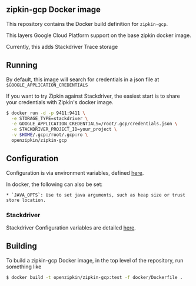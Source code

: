 ## zipkin-gcp Docker image

This repository contains the Docker build definition for `zipkin-gcp`.

This layers Google Cloud Platform support on the base zipkin docker image.

Currently, this adds Stackdriver Trace storage

## Running

By default, this image will search for credentials in a json file at `$GOOGLE_APPLICATION_CREDENTIALS`

If you want to try Zipkin against Stackdriver, the easiest start is to share
your credentials with Zipkin's docker image.

```bash
$ docker run -d -p 9411:9411 \
  -e STORAGE_TYPE=stackdriver \
  -e GOOGLE_APPLICATION_CREDENTIALS=/root/.gcp/credentials.json \
  -e STACKDRIVER_PROJECT_ID=your_project \
  -v $HOME/.gcp:/root/.gcp:ro \
  openzipkin/zipkin-gcp
```

## Configuration

Configuration is via environment variables, defined [here](../README.md).

In docker, the following can also be set:

    * `JAVA_OPTS`: Use to set java arguments, such as heap size or trust store location.

### Stackdriver

Stackdriver Configuration variables are detailed [here](../module/storage-stackdriver#configuration).

## Building

To build a zipkin-gcp Docker image, in the top level of the repository, run something
like

```bash
$ docker build -t openzipkin/zipkin-gcp:test -f docker/Dockerfile .
```
